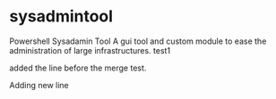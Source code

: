 # sysadmintool
Powershell Sysadamin Tool
A gui tool and custom module to ease the administration of large infrastructures.
test1

added the line before the merge test.

Adding new line

